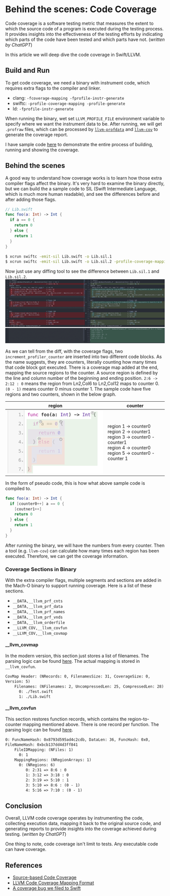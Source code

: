 # Behind the scenes: Code Coverage
Code coverage is a software testing metric that measures the extent to which the source code of a program is executed during the testing process. It provides insights into the effectiveness of the testing efforts by indicating which parts of the code have been tested and which parts have not. (*written by ChatGPT*)

In this article we will deep dive the code coverage in Swift/LLVM.

## Build and Run
To get code coverage, we need a binary with instrument code, which requires extra flags to the compiler and linker.
* clang: `-fcoverage-mapping -fprofile-instr-generate`
* swiftc: `-profile-coverage-mapping -profile-generate`
* ld: `-fprofile-instr-generate`

When running the binary, wet set `LLVM_PROFILE_FILE` environment variable to specify where we want the instrument data to be. After running, we will get `.profraw` files, which can be processed by [`llvm-profdata`](https://llvm.org/docs/CommandGuide/llvm-profdata.html) and [`llvm-cov`](https://llvm.org/docs/CommandGuide/llvm-cov.html) to generate the coverage report.

I have sample code [here](../testing/code_coverage) to demonstrate the entire process of building, running and showing the coverage.

## Behind the scenes
A good way to understand how coverage works is to learn how those extra compiler flags affect the binary. It's very hard to examine the binary directly, but we can build the a sample code to SIL (Swift Intermediate Language, which is much more human readable), and see the differences before and after adding those flags.

```swift
// Lib.swift
func foo(a: Int) -> Int {
  if a == 0 {
    return 0
  } else {
    return 1
  }
}
```
```bash
$ xcrun swiftc -emit-sil Lib.swift -o Lib.sil.1
$ xcrun swiftc -emit-sil Lib.swift -o Lib.sil.2 -profile-coverage-mapping -profile-generate
```

Now just use any diffing tool to see the difference between `Lib.sil.1` and `Lib.sil.2`.
![](images/code_coverage_1.png)
![](images/code_coverage_2.png)

As we can tell from the diff, with the coverage flags, two `increment_profiler_counter` are inserted into two different code blocks. As the name suggests, they are counters, literally counting how many times that code block got executed. There is a coverage map added at the end, mapping the source regions to the counter. A source region is defined by the line and column number of the beginning and ending position. `2:6 -> 2:12 : 0` means the region from Ln2,Col6 to Ln2,Col12 maps to counter 0. `(0 - 1)` means counter 0 minus counter 1. The sample code have five regions and two counters, shown in the below graph.

| region | counter |
| --  | -- |
|<img src="images/code_coverage_regions.png" width="400"/> | region 1 -> counter0<br/>region 2 -> counter1<br/>region 3 -> counter0 - counter1<br/>region 4 -> counter0<br/>region 5 -> counter0 - counter 1<br/>|

In the form of pseudo code, this is how what above sample code is compiled to.

```swift
func foo(a: Int) -> Int {
  if [counter0++] a == 0 {
    [coutner1++]
    return 0
  } else {
    return 1
  }
}
```

After running the binary, we will have the numbers from every counter. Then a tool (e.g. `llvm-cov`) can calculate how many times each region has been executed. Therefore, we can get the coverage information.

### Coverage Sections in Binary
With the extra compiler flags, multiple segments and sections are added in the Mach-O binary to support running coverage. Here is a list of these sections.

* `__DATA,__llvm_prf_cnts`
* `__DATA,__llvm_prf_data`
* `__DATA,__llvm_prf_names`
* `__DATA,__llvm_prf_vnds`
* `__DATA,__llvm_orderfile`
* `__LLVM_COV,__llvm_covfun`
* `__LLVM_COV,__llvm_covmap`

#### __llvm_covmap
In the modern version, this section just stores a list of filenames. The parsing logic can be found [here](../macho_parser/sources/llvm_cov.cpp). The actual mapping is stored in `__llvm_covfun`.
```
CovMap Header: (NRecords: 0, FilenamesSize: 31, CoverageSize: 0, Version: 5)
    Filenames: (NFilenames: 2, UncompressedLen: 25, CompressedLen: 28)
      0: ./Test.swift
      1: ./Lib.swift
```

#### __llvm_covfun
This section restores function records, which contains the region-to-counter mapping mentioned above. There is one record per function. The parsing logic can be found [here](../macho_parser/sources/llvm_cov.cpp).
```
0: FuncNameHash: 0x8793d595ad4c2cdb, DataLen: 36, FuncHash: 0x0, FileNameHash: 0xbcb137dd4d3ff841
    FileIDMapping: (NFiles: 1)
      0: 1
    MappingRegions: (NRegionArrays: 1)
      0: (NRegions: 6)
         0: 2:31 => 8:6 : 0
         1: 3:12 => 3:18 : 0
         2: 3:19 => 5:10 : 1
         3: 5:10 => 8:6 : (0 - 1)
         4: 5:16 => 7:10 : (0 - 1)
```

## Conclusion
Overall, LLVM code coverage operates by instrumenting the code, collecting execution data, mapping it back to the original source code, and generating reports to provide insights into the coverage achieved during testing. (*written by ChatGPT*)

One thing to note, code coverage isn't limit to tests. Any executable code can have coverage.

## References
* [Source-based Code Coverage](https://clang.llvm.org/docs/SourceBasedCodeCoverage.html)
* [LLVM Code Coverage Mapping Format](https://llvm.org/docs/CoverageMappingFormat.html#coverage-mapping-counter)
* [A coverage bug we filed to Swift](https://github.com/apple/swift/issues/65964)
